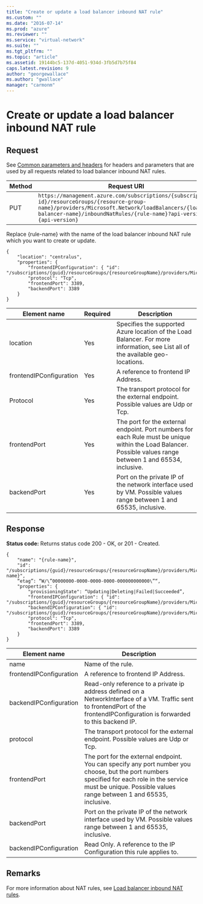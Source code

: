 ```yaml
---
title: "Create or update a load balancer inbound NAT rule"
ms.custom: ""
ms.date: "2016-07-14"
ms.prod: "azure"
ms.reviewer: ""
ms.service: "virtual-network"
ms.suite: ""
ms.tgt_pltfrm: ""
ms.topic: "article"
ms.assetid: 19144bc5-137d-4051-934d-3fb5d7b75f84
caps.latest.revision: 9
author: "georgewallace"
ms.author: "gwallace"
manager: "carmonm"
---
```

# Create or update a load balancer inbound NAT rule
## Request  
 See [Common parameters and headers](../NetworkREST/supporting-tasks.md#bk_common) for headers and parameters that are used by all requests related to load balancer inbound NAT rules.  
  
|Method|Request URI|  
|------------|-----------------|  
|PUT|`https://management.azure.com/subscriptions/{subscription-id}/resourceGroups/{resource-group-name}/providers/Microsoft.Network/loadBalancers/{load-balancer-name}/inboundNatRules/{rule-name}?api-version={api-version}`|  
  
 Replace {rule-name} with the name of the load balancer inbound NAT rule which you want to create or update.  
  
```  
{  
    "location": "centralus",  
    "properties": {   
        "frontendIPConfiguration": { "id": "/subscriptions/{guid}/resourceGroups/{resourceGroupName}/providers/Microsoft.Network/loadBalancers/myLB1/frontendIPConfigurations/ip1"},  
        "protocol": "Tcp",  
        "frontendPort": 3389,  
        "backendPort": 3389  
    }  
}  
```  
  
|Element name|Required|Description|  
|------------------|--------------|-----------------|  
|location|Yes|Specifies the supported Azure location of the Load Balancer. For more information, see List all of the available geo-locations.|  
|frontendIPConfiguration|Yes|A reference to frontend IP Address.|  
|Protocol|Yes|The transport protocol for the external endpoint. Possible values are Udp or Tcp.|  
|frontendPort|Yes|The port for the external endpoint. Port numbers for each Rule must be unique within the Load Balancer. Possible values range between 1 and 65534, inclusive.|  
|backendPort|Yes|Port on the private IP of the network interface used by VM. Possible values range between 1 and 65535, inclusive.|  
  
## Response  
 **Status code:** Returns status code 200 - OK, or 201 - Created.  
  
```  
{  
    "name": "{rule-name}",  
    "id": "/subscriptions/{guid}/resourceGroups/{resourceGroupName}/providers/Microsoft.Network/loadBalancers/myLB1/inboundNatRules/{rule-name}",  
    “etag”: “W/\”00000000-0000-0000-0000-000000000000\”“,  
    "properties": {   
        "provisioningState": “Updating|Deleting|Failed|Succeeded”,  
        "frontendIPConfiguration": { "id": "/subscriptions/{guid}/resourceGroups/{resourceGroupName}/providers/Microsoft.Network/loadBalancers/myLB1/frontendIPConfigurations/ip1"},  
        "backendIPConfiguration": { "id": "/subscriptions/{guid}/resourceGroups/{resourceGroupName}/providers/Microsoft.Network/networkInterfaces/vm1nic1/ipConfigurations/ip1"},  
        "protocol": "Tcp",  
        "frontendPort": 3389,  
        "backendPort": 3389  
    }  
}  
```  
  
|Element name|Description|  
|------------------|-----------------|  
|name|Name of the rule.|  
|frontendIPConfiguration|A reference to frontend IP Address.|  
|backendIPConfiguration|Read-only reference to a private ip address defined on a NetworkInterface of a VM. Traffic sent to frontendPort of the frontendIPConfiguration is forwarded to this backend IP.|  
|protocol|The transport protocol for the external endpoint. Possible values are Udp or Tcp.|  
|frontendPort|The port for the external endpoint. You can specify any port number you choose, but the port numbers specified for each role in the service must be unique. Possible values range between 1 and 65535, inclusive.|  
|backendPort|Port on the private IP of the network interface used by VM. Possible values range between 1 and 65535, inclusive.|  
|backendIPConfiguration|Read Only. A reference to the IP Configuration this rule applies to.|  
  
## Remarks  
 For more information about NAT rules, see [Load balancer inbound NAT rules](../Load_Balancers/load-balancer-inbound-nat-rules.md).